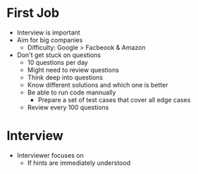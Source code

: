 # First Job

- Interview is important
- Aim for big companies
  - Difficulty: Google > Facbeook & Amazon
- Don't get stuck on questions
  - 10 questions per day
  - Might need to review questions
  - Think deep into questions
  - Know different solutions and which one is better
  - Be able to run code mannually
    - Prepare a set of test cases that cover all edge cases
  - Review every 100 questions

# Interview

- Interviewer focuses on
  - If hints are immediately understood

